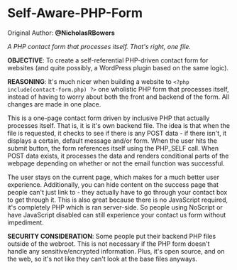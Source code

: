 Self-Aware-PHP-Form
===================
Original Author: **@NicholasRBowers**


*A PHP contact form that processes itself.  That's right, one file.*

**OBJECTIVE**:  To create a self-referential PHP-driven contact form for websites (and quite possibly, a WordPress plugin based on the same logic).

**REASONING**:  It's much nicer when building a website to `<?php include(contact-form.php) ?>` one wholistic PHP form that processes itself, instead of having to worry about both the front and backend of the form.  All changes are made in one place.

This is a one-page contact form driven by inclusive PHP that actually processes itself.  That is, it is it's own backend file.  The idea is that  when the file is requested, it checks to see if there is any POST data - if there isn't, it displays a certain, default message and/or form.  When the user hits the submit button, the form references itself using the PHP_SELF call.  When POST data exists, it processes the data and renders conditional parts of the webpage depending on whether or not the email function was successful.

The user stays on the current page, which makes for a much better user experience.  Additionally, you can hide content on the success page that people can't just link to - they actually have to go through your contact box to get through it.  This is also great because there is no JavaScript required, it's completely PHP which is ran server-side.  So people using NoScript or have JavaScript disabled can still experience your contact us form without impediment.

**SECURITY CONSIDERATION**:  Some people put their backend PHP files outside of the webroot.  This is not necessary if the PHP form doesn't handle any sensitive/encrypted information.  Plus, it's open source, and on the web, so it's not like they can't look at the base files anyways.